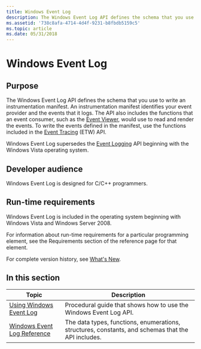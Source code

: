 ```yaml
---
title: Windows Event Log
description: The Windows Event Log API defines the schema that you use to write an instrumentation manifest.
ms.assetid: '738c8afa-4714-4d4f-9231-b8fbdb5159c5'
ms.topic: article
ms.date: 05/31/2018
---
```


# Windows Event Log

## Purpose

The Windows Event Log API defines the schema that you use to write an instrumentation manifest. An instrumentation manifest identifies your event provider and the events that it logs. The API also includes the functions that an event consumer, such as the [Event Viewer](/previous-versions/windows/it-pro/windows-server-2008-R2-and-2008/cc766042(v=ws.11)), would use to read and render the events. To write the events defined in the manifest, use the functions included in the [Event Tracing](/windows/desktop/ETW/event-tracing-portal) (ETW) API.

Windows Event Log supersedes the [Event Logging](/windows/desktop/EventLog/event-logging) API beginning with the Windows Vista operating system.

## Developer audience

Windows Event Log is designed for C/C++ programmers.

## Run-time requirements

Windows Event Log is included in the operating system beginning with Windows Vista and Windows Server 2008.

For information about run-time requirements for a particular programming element, see the Requirements section of the reference page for that element.

For complete version history, see [What's New](what-s-new.md).

## In this section


| Topic                                                        | Description                                                                                       |
|--------------------------------------------------------------|---------------------------------------------------------------------------------------------------|
| [Using Windows Event Log](using-windows-event-log.md)        | Procedural guide that shows how to use the Windows Event Log API.                                 |
| [Windows Event Log Reference](windows-event-log-reference.md)| The data types, functions, enumerations, structures, constants, and schemas that the API includes.|